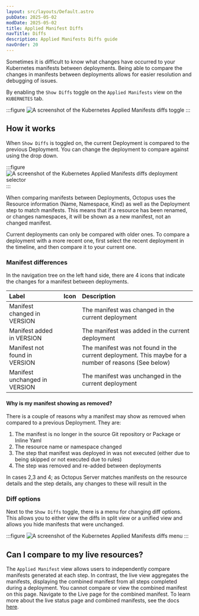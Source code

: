 ```yaml
---
layout: src/layouts/Default.astro
pubDate: 2025-05-02
modDate: 2025-05-02
title: Applied Manifest Diffs
navTitle: Diffs
description: Applied Manifests Diffs guide
navOrder: 20
---
```


Sometimes it is difficult to know what changes have occurred to your Kubernetes manifests between deployments. Being able to compare the changes in manifests between deployments allows for easier resolution and debugging of issues.

By enabling the `Show Diffs` toggle on the `Applied Manifests` view on the `KUBERNETES` tab.

:::figure
![A screenshot of the Kubernetes Applied Manifests diffs toggle](/docs/deployments/kubernetes/deployment-verification/applied-manifests-diffs-toggle.png)
:::

## How it works

When `Show Diffs` is toggled on, the current Deployment is compared to the previous Deployment. You can change the deployment to compare against using the drop down.

:::figure
![A screenshot of the Kubernetes Applied Manifests diffs deployment selector](/docs/deployments/kubernetes/deployment-verification/applied-manifests-diffs-selector.png)
:::

When comparing manifests between Deployments, Octopus uses the Resource information (Name, Namespace, Kind) as well as the Deployment step to match manifests. This means that if a resource has been renamed, or changes namespaces, it will be shown as a new manifest, not an changed manifest.

Current deployments can only be compared with older ones. To compare a deployment with a more recent one, first select the recent deployment in the timeline, and then compare it to your current one.

### Manifest differences

In the navigation tree on the left hand side, there are 4 icons that indicate the changes for a manifest between deployments.

| Label                         |                      Icon                      | Description                                                                                          |
| :---------------------------- | :--------------------------------------------: | :--------------------------------------------------------------------------------------------------- |
| Manifest changed in VERSION   | <i class="fa-solid fa-arrows-rotate blue"></i> | The manifest was changed in the current deployment                                                   |
| Manifest added in VERSION     | <i class="fa-solid fa-plus-square green"></i>  | The manifest was added in the current deployment                                                     |
| Manifest not found in VERSION |  <i class="fa-solid fa-minus-square red"></i>  | The manifest was not found in the current deployment. This maybe for a number of reasons (See below) |
| Manifest unchanged in VERSION |    <i class="fa-solid fa-equals grey"></i>     | The manifest was unchanged in the current deployment                                                 |

#### Why is my manifest showing as removed?

There is a couple of reasons why a manifest may show as removed when compared to a previous Deployment. They are:

1. The manifest is no longer in the source Git repository or Package or Inline Yaml
2. The resource name or namespace changed
3. The step that manifest was deployed in was not executed (either due to being skipped or not executed due to rules)
4. The step was removed and re-added between deployments

In cases 2,3 and 4; as Octopus Server matches manifests on the resource details and the step details, any changes to these will result in the 

### Diff options

Next to the `Show Diffs` toggle, there is a menu for changing diff options. This allows you to either view the diffs in split view or a unified view and allows you hide manifests that were unchanged.

:::figure
![A screenshot of the Kubernetes Applied Manifests diffs menu](/docs/deployments/kubernetes/deployment-verification/diffs-menu.png)
:::

## Can I compare to my live resources?

The `Applied Manifest` view allows users to independently compare manifests generated at each step. In contrast, the live view aggregates the manifests, displaying the combined manifest from all steps completed during a deployment. You cannot compare or view the combined manifest on this page. Navigate to the Live page for the combined manifest. To learn more about the live status page and combined manifests, see the docs [here](/docs/kubernetes/live-object-status).